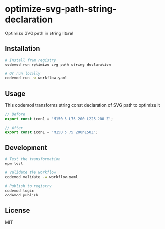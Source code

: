 # optimize-svg-path-string-declaration

Optimize SVG path in string literal

## Installation

```bash
# Install from registry
codemod run optimize-svg-path-string-declaration

# Or run locally
codemod run -w workflow.yaml
```

## Usage

This codemod transforms string const declaration of SVG path to optimize it

```ts
// Before
export const icon1 = 'M150 5 L75 200 L225 200 Z';

// After
export const icon1 = 'M150 5 75 200h150Z';
```

## Development

```bash
# Test the transformation
npm test

# Validate the workflow
codemod validate -w workflow.yaml

# Publish to registry
codemod login
codemod publish
```

## License

MIT
